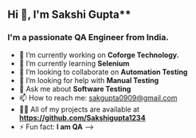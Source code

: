   ## Hi 👋, I'm Sakshi Gupta**
  ### **I'm a passionate QA Engineer from India.**




- 🔭 I’m currently working on **Coforge Technology.**
- 🌱 I’m currently learning **Selenium**
- 👯 I’m looking to collaborate on **Automation Testing**
- 🤔 I’m looking for help with **Manual Testing**
- 💬 Ask me about **Software Testing**
- 📫 How to reach me: sakgupta0909@gmail.com
- 👨‍💻 All of my projects are available at **https://github.com/Sakshigupta1234**
- ⚡ Fun fact: **I am QA**
-->
